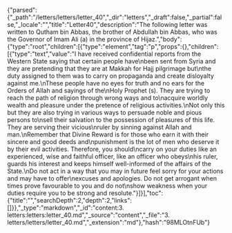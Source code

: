 {"parsed":{"_path":"/letters/letters/letter_40","_dir":"letters","_draft":false,"_partial":false,"_locale":"","title":"Letter40","description":"The following letter was written to Qutham bin Abbas, the brother of Abdullah bin Abbas, who was the Governor of Imam Ali (a) in the province of Hijaz.","body":{"type":"root","children":[{"type":"element","tag":"p","props":{},"children":[{"type":"text","value":"I have received confidential reports from the Western State saying that certain people have\nbeen sent from Syria and they are pretending that they are at Makkah for Hajj pilgrimage but\nthe duty assigned to them was to carry on propaganda and create disloyalty against me.\nThese people have no eyes for truth and no ears for the Orders of Allah and sayings of the\nHoly Prophet (s). They are trying to reach the path of religion through wrong ways and to\nacquire worldly wealth and pleasure under the pretence of religious activities.\nNot only this but they are also trying in various ways to persuade noble and pious persons to\nsell their salvation to the possession of pleasures of this life. They are serving their vicious\nruler by sinning against Allah and man.\nRemember that Divine Reward is for those who earn it with their sincere and good deeds and\npunishment is the lot of men who deserve it by their evil activities. Therefore, you should\ncarry on your duties like an experienced, wise and faithful officer, like an officer who obeys\nhis ruler, guards his interest and keeps himself well-informed of the affairs of the State.\nDo not act in a way that you may in future feel sorry for your actions and may have to offer\nexcuses and apologies. Do not get arrogant when times prove favourable to you and do not\nshow weakness when your duties require you to be strong and resolute."}]}],"toc":{"title":"","searchDepth":2,"depth":2,"links":[]}},"_type":"markdown","_id":"content:3. letters:letters:letter_40.md","_source":"content","_file":"3. letters/letters/letter_40.md","_extension":"md"},"hash":"98MLOtnFUb"}